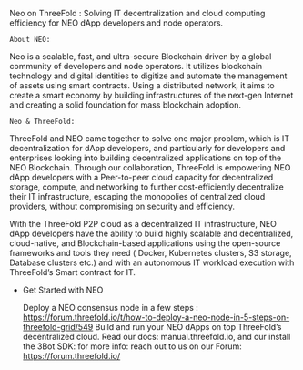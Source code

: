 
Neo on ThreeFold : 
Solving IT decentralization and cloud computing efficiency for NEO dApp developers and node operators. 
 

	About NEO: 
  
Neo is a scalable, fast, and ultra-secure Blockchain driven by a global community of developers and node operators. It utilizes blockchain technology and digital identities to digitize and automate the management of assets using smart contracts. Using a distributed network, it aims to create a smart economy by building infrastructures of the next-gen Internet and creating a solid foundation for mass blockchain adoption.

	Neo & ThreeFold: 
  
ThreeFold and NEO came together to solve one major problem, which is IT decentralization for dApp developers, and particularly for developers and enterprises looking into building decentralized applications on top of the NEO Blockchain. Through our collaboration, ThreeFold is empowering NEO dApp developers with a Peer-to-peer cloud capacity for decentralized storage, compute, and networking to further cost-efficiently decentralize their IT infrastructure, escaping the monopolies of centralized cloud providers, without compromising on security and efficiency.

With the ThreeFold P2P cloud as a decentralized IT infrastructure, NEO dApp developers have the ability to build highly scalable and decentralized, cloud-native, and Blockchain-based applications using the open-source frameworks and tools they need ( Docker, Kubernetes clusters, S3 storage, Database clusters etc.) and with an autonomous IT workload execution with ThreeFold’s Smart contract for IT.  


- Get Started with NEO 

	Deploy a NEO consensus node in a few steps : https://forum.threefold.io/t/how-to-deploy-a-neo-node-in-5-steps-on-threefold-grid/549
	Build and run your NEO dApps on top ThreeFold’s decentralized cloud.  Read our docs: manual.threefold.io, and our install the 3Bot SDK: 
  for more info: reach out to us on our Forum: https://forum.threefold.io/
